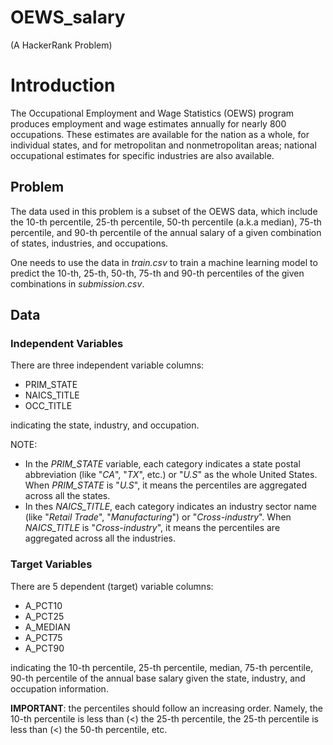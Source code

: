 # OEWS_salary
(A HackerRank Problem)

# Introduction

The Occupational Employment and Wage Statistics (OEWS) program produces employment and wage estimates annually for nearly 800 occupations. These estimates are available for the nation as a whole, for individual states, and for metropolitan and nonmetropolitan areas; national occupational estimates for specific industries are also available.

## Problem

The data used in this problem is a subset of the OEWS data, which include the 10-th percentile, 25-th percentile, 50-th percentile (a.k.a median), 75-th percentile, and 90-th percentile of the annual salary of a given combination of states, industries, and occupations.

One needs to use the data in _train.csv_ to train a machine learning model to predict the 10-th, 25-th, 50-th, 75-th and 90-th percentiles of the given combinations in _submission.csv_.

## Data

### Independent Variables

There are three independent variable columns:
- PRIM_STATE
- NAICS_TITLE
- OCC_TITLE

indicating the state, industry, and occupation.

NOTE:
- In the _PRIM_STATE_ variable, each category indicates a state postal abbreviation (like "_CA_", "_TX_", etc.) or "_U.S_" as the whole United States. When _PRIM_STATE_ is "_U.S_", it means the percentiles are aggregated across all the states.
- In thes _NAICS_TITLE_, each category indicates an industry sector name (like "_Retail Trade_", "_Manufacturing_") or "_Cross-industry_". When _NAICS_TITLE_ is "_Cross-industry_", it means the percentiles are aggregated across all the industries.

### Target Variables

There are 5 dependent (target) variable columns:
- A_PCT10
- A_PCT25
- A_MEDIAN
- A_PCT75
- A_PCT90

indicating the 10-th percentile, 25-th percentile, median, 75-th percentile, 90-th percentile of the annual base salary given the state, industry, and occupation information.

**IMPORTANT**: the percentiles should follow an increasing order. Namely, the 10-th percentile is less than (<) the 25-th percentile, the 25-th percentile is less than (<) the 50-th percentile, etc.
